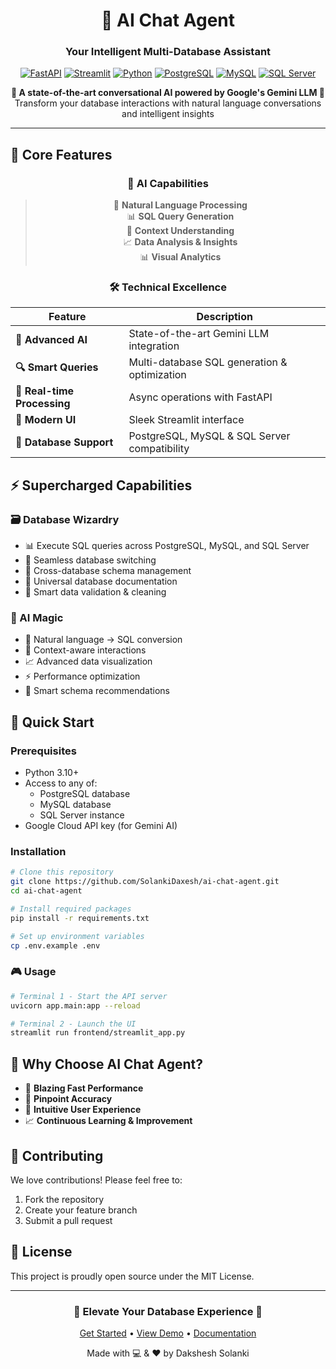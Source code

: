 <div align="center">

# 🤖 AI Chat Agent
### Your Intelligent Multi-Database Assistant

[![FastAPI](https://img.shields.io/badge/FastAPI-005571?style=for-the-badge&logo=fastapi)](https://fastapi.tiangolo.com)
[![Streamlit](https://img.shields.io/badge/Streamlit-FF4B4B?style=for-the-badge&logo=Streamlit&logoColor=white)](https://streamlit.io)
[![Python](https://img.shields.io/badge/Python_3.10+-14354C?style=for-the-badge&logo=python&logoColor=white)](https://python.org)
[![PostgreSQL](https://img.shields.io/badge/PostgreSQL-4169E1?style=for-the-badge&logo=postgresql&logoColor=white)](https://www.postgresql.org)
[![MySQL](https://img.shields.io/badge/MySQL-4479A1?style=for-the-badge&logo=mysql&logoColor=white)](https://www.mysql.com)
[![SQL Server](https://img.shields.io/badge/SQL%20Server-CC2927?style=for-the-badge&logo=microsoft%20sql%20server&logoColor=white)](https://www.microsoft.com/sql-server)

<p align="center">
<strong>🌟 A state-of-the-art conversational AI powered by Google's Gemini LLM 🌟</strong><br>
Transform your database interactions with natural language conversations and intelligent insights
</p>

</div>

---

## 🎯 Core Features

<div align="center">

### 🧠 AI Capabilities
> 🔮 **Natural Language Processing**  
> 📊 **SQL Query Generation**  
> 🧩 **Context Understanding**  
> 📈 **Data Analysis & Insights**  
> 📊 **Visual Analytics**

### 🛠️ Technical Excellence
| Feature | Description |
|---------|-------------|
| **🤖 Advanced AI** | State-of-the-art Gemini LLM integration |
| **🔍 Smart Queries** | Multi-database SQL generation & optimization |
| **🔄 Real-time Processing** | Async operations with FastAPI |
| **🎨 Modern UI** | Sleek Streamlit interface |
| **🔌 Database Support** | PostgreSQL, MySQL & SQL Server compatibility |

</div>

## ⚡ Supercharged Capabilities

### 🗃️ Database Wizardry
- 📊 Execute SQL queries across PostgreSQL, MySQL, and SQL Server
- 🔄 Seamless database switching
- 🔧 Cross-database schema management
- 📝 Universal database documentation
- 🧹 Smart data validation & cleaning

### 🤖 AI Magic
- 💬 Natural language → SQL conversion
- 🧠 Context-aware interactions
- 📈 Advanced data visualization
- ⚡ Performance optimization
- 🎯 Smart schema recommendations

## 🚀 Quick Start

### Prerequisites

- Python 3.10+
- Access to any of:
  - PostgreSQL database
  - MySQL database
  - SQL Server instance
- Google Cloud API key (for Gemini AI)

### Installation

```bash
# Clone this repository
git clone https://github.com/SolankiDaxesh/ai-chat-agent.git
cd ai-chat-agent

# Install required packages
pip install -r requirements.txt

# Set up environment variables
cp .env.example .env
```

### 🎮 Usage

```bash
# Terminal 1 - Start the API server
uvicorn app.main:app --reload

# Terminal 2 - Launch the UI
streamlit run frontend/streamlit_app.py
```

## 🌟 Why Choose AI Chat Agent?

- 🚀 **Blazing Fast Performance**
- 🎯 **Pinpoint Accuracy**
- 🤝 **Intuitive User Experience**
- 📈 **Continuous Learning & Improvement**

## 🤝 Contributing

We love contributions! Please feel free to:

1. Fork the repository
2. Create your feature branch
3. Submit a pull request

## 📜 License

This project is proudly open source under the MIT License.

---

<div align="center">

### 🌟 Elevate Your Database Experience 🌟

[Get Started](#-quick-start) • [View Demo](https://demo-link) • [Documentation](https://docs-link)

Made with 💻 & ❤️ by Dakshesh Solanki

</div>